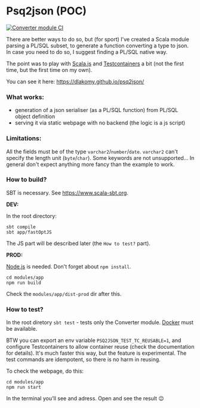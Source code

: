 # Psq2json (POC)
[![Converter module CI](https://github.com/DLakomy/psq2json/actions/workflows/scala.yml/badge.svg)](https://github.com/DLakomy/psq2json/actions/workflows/scala.yml)

There are better ways to do so, but (for sport) I've created a Scala module parsing a PL/SQL subset, to generate a function converting a type to json. In case you need to do so, I suggest finding a PL/SQL native way.

The point was to play with [Scala.js](https://www.scala-js.org) and [Testcontainers](https://github.com/testcontainers) a bit (not the first time, but the first time on my own).

You can see it here: https://dlakomy.github.io/psq2json/

### What works:
- generation of a json serialiser (as a PL/SQL function) from PL/SQL object definition
- serving it via static webpage with no backend (the logic is a js script)

### Limitations:
All the fields must be of the type `varchar2`/`number`/`date`. `varchar2` can't specify the length unit (`byte`/`char`). Some keywords are not unsupported... In general don't expect anything more fancy than the example to work.

### How to build?

SBT is necessary. See https://www.scala-sbt.org.

**DEV:**

In the root directory:
```
sbt compile
sbt app/fastOptJS
```
The JS part will be described later (the `How to test?` part).

**PROD:**

[Node.js](https://nodejs.org/en) is needed. Don't forget about `npm install`.
```
cd modules/app
npm run build
```
Check the `modules/app/dist-prod` dir after this.
### How to test?

In the root diretory `sbt test` - tests only the Converter module. [Docker](https://www.docker.com) must be available.

BTW you can export an env variable `PSQ2JSON_TEST_TC_REUSABLE=1`, and configure Testcontainers to allow container reuse (check the documentation for details). It's much faster this way, but the feature is experimental. The test commands are idempotent, so there is no harm in reusing.

To check the webpage, do this:
```
cd modules/app
npm run start
```
In the terminal you'll see and adress. Open and see the result 😉
